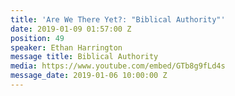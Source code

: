 ```yaml
---
title: 'Are We There Yet?: "Biblical Authority"'
date: 2019-01-09 01:57:00 Z
position: 49
speaker: Ethan Harrington
message title: Biblical Authority
media: https://www.youtube.com/embed/GTb8g9fLd4s
message_date: 2019-01-06 10:00:00 Z
---
```


